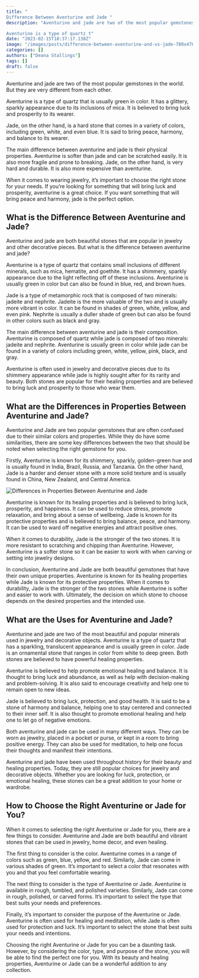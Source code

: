 ```yaml
---
title: "
Difference Between Aventurine and Jade "
description: "Aventurine and jade are two of the most popular gemstones in the world. But they are very different from each other.

Aventurine is a type of quartz t"
date: "2023-02-15T18:37:17.138Z"
image: "/images/posts/difference-between-aventurine-and-vs-jade-780x470.jpg"
categories: []
authors: ["Deana Stallings"]
tags: []
draft: false
---
```


Aventurine and jade are two of the most popular gemstones in the world. But they are very different from each other.

Aventurine is a type of quartz that is usually green in color. It has a glittery, sparkly appearance due to its inclusions of mica. It is believed to bring luck and prosperity to its wearer.

Jade, on the other hand, is a hard stone that comes in a variety of colors, including green, white, and even blue. It is said to bring peace, harmony, and balance to its wearer.

The main difference between aventurine and jade is their physical properties. Aventurine is softer than jade and can be scratched easily. It is also more fragile and prone to breaking. Jade, on the other hand, is very hard and durable. It is also more expensive than aventurine.

When it comes to wearing jewelry, it’s important to choose the right stone for your needs. If you’re looking for something that will bring luck and prosperity, aventurine is a great choice. If you want something that will bring peace and harmony, jade is the perfect option.

## What is the Difference Between Aventurine and Jade?

Aventurine and jade are both beautiful stones that are popular in jewelry and other decorative pieces. But what is the difference between aventurine and jade?

Aventurine is a type of quartz that contains small inclusions of different minerals, such as mica, hematite, and goethite. It has a shimmery, sparkly appearance due to the light reflecting off of these inclusions. Aventurine is usually green in color but can also be found in blue, red, and brown hues.

Jade is a type of metamorphic rock that is composed of two minerals: jadeite and nephrite. Jadeite is the more valuable of the two and is usually more vibrant in color. It can be found in shades of green, white, yellow, and even pink. Nephrite is usually a duller shade of green but can also be found in other colors such as black and gray.

The main difference between aventurine and jade is their composition. Aventurine is composed of quartz while jade is composed of two minerals: jadeite and nephrite. Aventurine is usually green in color while jade can be found in a variety of colors including green, white, yellow, pink, black, and gray.

Aventurine is often used in jewelry and decorative pieces due to its shimmery appearance while jade is highly sought after for its rarity and beauty. Both stones are popular for their healing properties and are believed to bring luck and prosperity to those who wear them.

## What are the Differences in Properties Between Aventurine and Jade?

Aventurine and Jade are two popular gemstones that are often confused due to their similar colors and properties. While they do have some similarities, there are some key differences between the two that should be noted when selecting the right gemstone for you.

Firstly, Aventurine is known for its shimmery, sparkly, golden-green hue and is usually found in India, Brazil, Russia, and Tanzania. On the other hand, Jade is a harder and denser stone with a more solid texture and is usually found in China, New Zealand, and Central America.

![Differences in Properties Between Aventurine and Jade](https://www.pdhre.org/wp-content/uploads/2023/02/Differences-in-Properties-Between-Aventurine-and-Jade.jpg)

Aventurine is known for its healing properties and is believed to bring luck, prosperity, and happiness. It can be used to reduce stress, promote relaxation, and bring about a sense of wellbeing. Jade is known for its protective properties and is believed to bring balance, peace, and harmony. It can be used to ward off negative energies and attract positive ones.

When it comes to durability, Jade is the stronger of the two stones. It is more resistant to scratching and chipping than Aventurine. However, Aventurine is a softer stone so it can be easier to work with when carving or setting into jewelry designs.

In conclusion, Aventurine and Jade are both beautiful gemstones that have their own unique properties. Aventurine is known for its healing properties while Jade is known for its protective properties. When it comes to durability, Jade is the stronger of the two stones while Aventurine is softer and easier to work with. Ultimately, the decision on which stone to choose depends on the desired properties and the intended use.

## What are the Uses for Aventurine and Jade?

Aventurine and jade are two of the most beautiful and popular minerals used in jewelry and decorative objects. Aventurine is a type of quartz that has a sparkling, translucent appearance and is usually green in color. Jade is an ornamental stone that ranges in color from white to deep green. Both stones are believed to have powerful healing properties.

Aventurine is believed to help promote emotional healing and balance. It is thought to bring luck and abundance, as well as help with decision-making and problem-solving. It is also said to encourage creativity and help one to remain open to new ideas.

Jade is believed to bring luck, protection, and good health. It is said to be a stone of harmony and balance, helping one to stay centered and connected to their inner self. It is also thought to promote emotional healing and help one to let go of negative emotions.

Both aventurine and jade can be used in many different ways. They can be worn as jewelry, placed in a pocket or purse, or kept in a room to bring positive energy. They can also be used for meditation, to help one focus their thoughts and manifest their intentions.

Aventurine and jade have been used throughout history for their beauty and healing properties. Today, they are still popular choices for jewelry and decorative objects. Whether you are looking for luck, protection, or emotional healing, these stones can be a great addition to your home or wardrobe.

## How to Choose the Right Aventurine or Jade for You?

When it comes to selecting the right Aventurine or Jade for you, there are a few things to consider. Aventurine and Jade are both beautiful and vibrant stones that can be used in jewelry, home decor, and even healing.

The first thing to consider is the color. Aventurine comes in a range of colors such as green, blue, yellow, and red. Similarly, Jade can come in various shades of green. It’s important to select a color that resonates with you and that you feel comfortable wearing.

The next thing to consider is the type of Aventurine or Jade. Aventurine is available in rough, tumbled, and polished varieties. Similarly, Jade can come in rough, polished, or carved forms. It’s important to select the type that best suits your needs and preferences.

Finally, it’s important to consider the purpose of the Aventurine or Jade. Aventurine is often used for healing and meditation, while Jade is often used for protection and luck. It’s important to select the stone that best suits your needs and intentions.

Choosing the right Aventurine or Jade for you can be a daunting task. However, by considering the color, type, and purpose of the stone, you will be able to find the perfect one for you. With its beauty and healing properties, Aventurine or Jade can be a wonderful addition to any collection.
